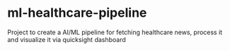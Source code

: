 # ml-healthcare-pipeline
Project to create a AI/ML pipeline for fetching healthcare news, process it and visualize it via quicksight dashboard
